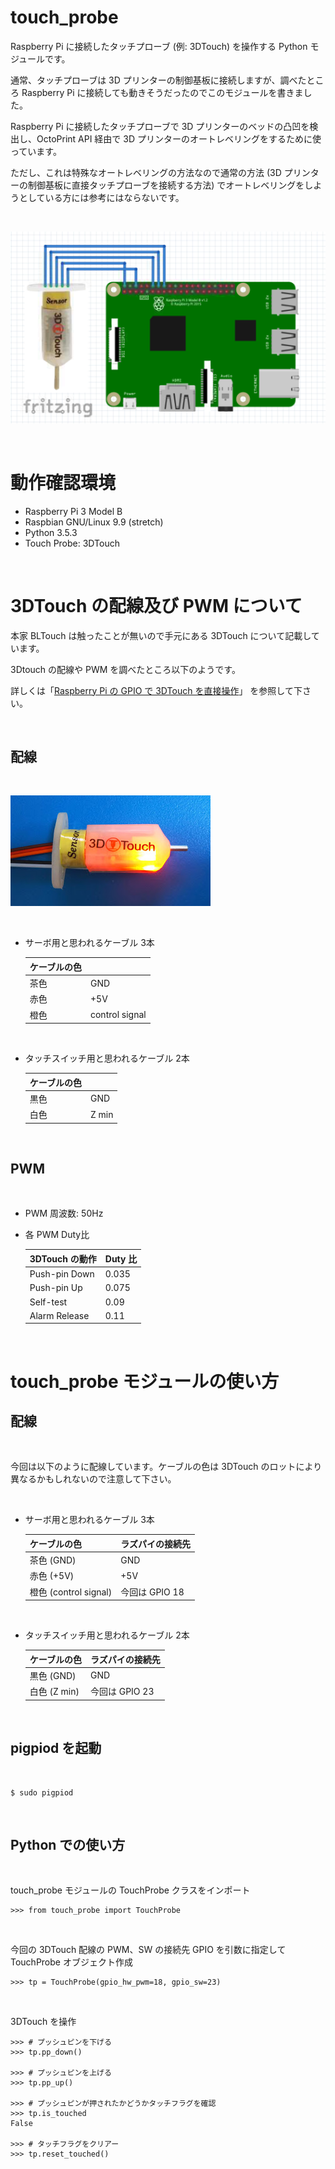 # touch_probe
Raspberry Pi に接続したタッチプローブ (例: 3DTouch) を操作する Python モジュールです。

通常、タッチプローブは 3D プリンターの制御基板に接続しますが、調べたところ Raspberry Pi に接続しても動きそうだったのでこのモジュールを書きました。

Raspberry Pi に接続したタッチプローブで 3D プリンターのベッドの凸凹を検出し、OctoPrint API 経由で 3D プリンターのオートレベリングをするために使っています。

ただし、これは特殊なオートレベリングの方法なので通常の方法 (3D プリンターの制御基板に直接タッチプローブを接続する方法) でオートレベリングをしようとしている方には参考にはならないです。

<br/>

![wiring](img/wiring.png)

<br/>

# 動作確認環境

- Raspberry Pi 3 Model B
- Raspbian GNU/Linux 9.9 (stretch)
- Python 3.5.3
- Touch Probe: 3DTouch

<br/>

# 3DTouch の配線及び PWM について

本家 BLTouch は触ったことが無いので手元にある 3DTouch について記載しています。

3Dtouch の配線や PWM を調べたところ以下のようです。

詳しくは「[Raspberry Pi の GPIO で 3DTouch を直接操作](http://ne-zu-ppo.blogspot.com/2019/06/raspberry-pi-gpio-3dtouch.html)」 を参照して下さい。

<br/>

## 配線

<br/>

![3dtouch](img/3dtouch.jpg)

<br/>

- サーボ用と思われるケーブル 3本

    | ケーブルの色 |                   |
    |--------------|-------------------|
    | 茶色         | GND               |
    | 赤色         | +5V               |
    | 橙色         | control signal    |

<br/>

- タッチスイッチ用と思われるケーブル 2本

    | ケーブルの色 |           |
    |--------------|-----------|
    | 黒色         | GND       |
    | 白色         | Z min     |

<br/>

## PWM

<br/>

- PWM 周波数: 50Hz

- 各 PWM Duty比

    | 3DTouch の動作 | Duty 比 |
    |----------------|---------|
    | Push-pin Down  | 0.035   |
    | Push-pin Up    | 0.075   |
    | Self-test      | 0.09    |
    | Alarm Release  | 0.11    |

<br/>

# touch_probe モジュールの使い方

## 配線

<br/>

今回は以下のように配線しています。ケーブルの色は 3DTouch のロットにより異なるかもしれないので注意して下さい。

<br/>

- サーボ用と思われるケーブル 3本

    | ケーブルの色          | ラズパイの接続先 |
    |-----------------------|------------------|
    | 茶色 (GND)            | GND              |
    | 赤色 (+5V)            | +5V              |
    | 橙色 (control signal) | 今回は GPIO 18   |

<br/>

- タッチスイッチ用と思われるケーブル 2本

    | ケーブルの色  | ラズパイの接続先 |
    |---------------|------------------|
    | 黒色 (GND)    | GND              |
    | 白色 (Z min)  | 今回は GPIO 23   |

<br/>

## pigpiod を起動

<br/>

```
$ sudo pigpiod
```

<br/>

## Python での使い方

<br/>

touch_probe モジュールの TouchProbe クラスをインポート

```
>>> from touch_probe import TouchProbe
```

<br/>

今回の 3DTouch 配線の PWM、SW の接続先 GPIO を引数に指定して TouchProbe オブジェクト作成

```
>>> tp = TouchProbe(gpio_hw_pwm=18, gpio_sw=23)
```

<br/>

3DTouch を操作

```
>>> # プッシュピンを下げる
>>> tp.pp_down()

>>> # プッシュピンを上げる
>>> tp.pp_up()

>>> # プッシュピンが押されたかどうかタッチフラグを確認
>>> tp.is_touched
False

>>> # タッチフラグをクリアー
>>> tp.reset_touched()
```
